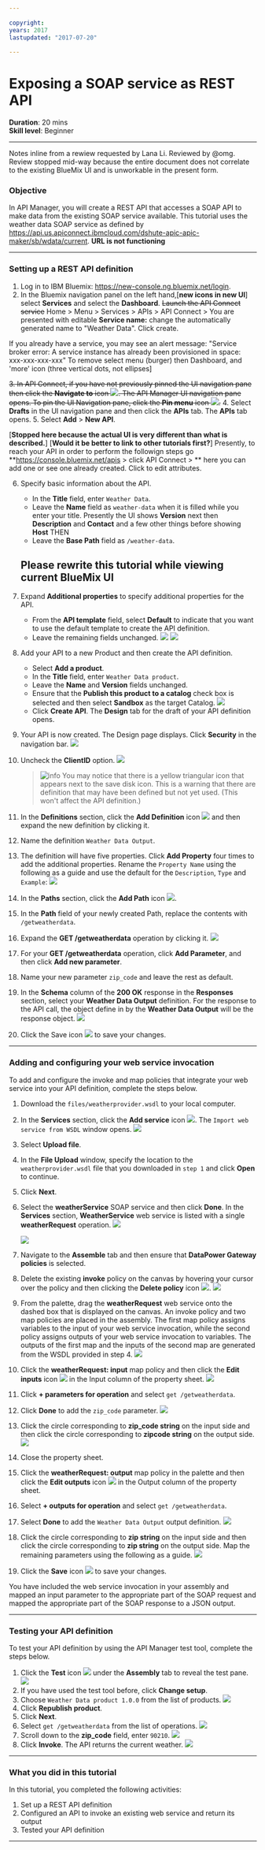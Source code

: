 ```yaml
---
 
copyright:
years: 2017
lastupdated: "2017-07-20"
 
---
```

# Exposing a SOAP service as REST API
**Duration**: 20 mins  
**Skill level**: Beginner  

---
Notes inline from a rewiew requested by Lana Li. Reviewed by @omg. Review stopped mid-way because the entire document does not correlate to the existing BlueMix UI and is unworkable in the present form.

### Objective
In API Manager, you will create a REST API that accesses a SOAP API to make data from the existing SOAP service available. This tutorial uses the weather data SOAP service as defined by https://api.us.apiconnect.ibmcloud.com/dshute-apic-apic-maker/sb/wdata/current. **URL is not functioning**

---
### Setting up a REST API definition
1. Log in to IBM Bluemix: https://new-console.ng.bluemix.net/login.
2. In the Bluemix navigation panel on the left hand,[**new icons in new UI**] select **Services** and select the **Dashboard**. ~~Launch the API Connect service~~ 
Home > Menu > Services > APIs > API Connect >
You are presented with editable **Service name:** change the automatically generated name to "Weather Data". Click create.

If you already have a service, you may see an alert message: "Service broker error: A service instance has already been provisioned in space: xxx-xxx-xxx-xxx" To remove select menu (burger) then Dashboard, and 'more' icon (three vertical dots, not ellipses] 

~~3. In API Connect, if you have not previously pinned the UI navigation pane then click the **Navigate to** icon ![](images/navigate-to.png). The API Manager UI navigation pane opens. To pin the UI Navigation pane, click the **Pin menu** icon ![](images/pinned.png).~~
4. Select **Drafts** in the UI navigation pane and then click the **APIs** tab. The **APIs** tab opens.
5. Select **Add** > **New API**.

[__Stopped here because the actual UI is very different than what is described.__]
[__Would it be better to link to other tutorials first?__]
Presently, to reach your API in order to perform the followign steps go **https://console.bluemix.net/apis > click API Connect > ** here you can add one or see one already created. Click to edit attributes. 

6. Specify basic information about the API.
	- In the **Title** field, enter ```Weather Data```.
	- Leave the **Name** field as ```weather-data``` when it is filled while you enter your title.
	Presently the UI shows **Version** next
	then **Description**
	and **Contact**
	and a few other things before showing
	**Host**
	THEN
	- Leave the **Base Path** field as ```/weather-data```.
	
	## Please rewrite this tutorial while viewing current BlueMix UI
	
7. Expand **Additional properties** to specify additional properties for the API.
	- From the **API template** field, select **Default** to indicate that you want to use the default template to create the API definition.
	- Leave the remaining fields unchanged.
	![](images/new-api-1.png)
	![](images/new-api-1b.png)
8. Add your API to a new Product and then create the API definition.
	- Select **Add a product**.
	- In the **Title** field, enter ```Weather Data product```.
	- Leave the **Name** and **Version** fields unchanged.
	- Ensure that the **Publish this product to a catalog** check box is selected and then select **Sandbox** as the target Catalog.
	![](images/new-api-2.png)
	- Click **Create API**. The **Design** tab for the draft of your API definition opens.
9. Your API is now created. The Design page displays. Click **Security** in the navigation bar.
![](images/api-security-1.png)
10. Uncheck the **ClientID** option.
![](images/api-security-2.png)
	>![info]
	>You may notice that there is a yellow triangular icon that appears next to the save disk icon.  This is a warning that there are definition that may have been defined but not yet used. (This won't affect the API definition.)
11. In the **Definitions** section, click the **Add Definition** icon ![](images/add-icon.png) and then expand the new definition by clicking it.
12. Name the definition ```Weather Data Output```.
13. The definition will have five properties. Click **Add Property** four times to add the additional properties. Rename the ```Property Name``` using the following as a guide and use the default for the ```Description```, ```Type``` and ```Example```:
	![](images/definition-new-1.png)
14. In the **Paths** section, click the **Add Path** icon ![](images/add-icon.png).
15. In the **Path** field of your newly created Path, replace the contents with ```/getweatherdata```.
16. Expand the **GET /getweatherdata** operation by clicking it.
	![](images/path-new-1.png)
17. For your **GET /getweatherdata** operation, click **Add Parameter**, and then click **Add new parameter**.
18. Name your new parameter ```zip_code``` and leave the rest as default.
19. In the **Schema** column of the **200 OK** response in the **Responses** section, select your **Weather Data Output** definition. For the response to the API call, the object define in by the **Weather Data Output** will be the response object.
	![](images/path-new-2.png)
20. Click the Save icon ![](images/save-icon.png) to save your changes.

---
### Adding and configuring your web service invocation
To add and configure the invoke and map policies that integrate your web service into your API definition, complete the steps below.
1. Download the ```files/weatherprovider.wsdl``` to your local computer.
2. In the **Services** section, click the **Add service** icon ![](images/add-icon.png). The ```Import web service from WSDL``` window opens.
	![](images/upload-file-1.png)
3. Select **Upload file**.
4. In the **File Upload** window, specify the location to the ```weatherprovider.wsdl``` file that you downloaded in ```step 1``` and click **Open** to continue.
5. Click **Next**.
6. Select the **weatherService** SOAP service and then click **Done**. In the **Services** section, **WeatherService** web service is listed with a single **weatherRequest** operation.
	![](images/upload-file-2.png)

	![](images/services-add-1.png)	
7. Navigate to the **Assemble** tab and then ensure that **DataPower Gateway policies** is selected.
8. Delete the existing **invoke** policy on the canvas by hovering your cursor over the policy and then clicking the **Delete policy** icon ![](images/delete-icon.png).
	![](images/delete-invoke-1.png)	
9. From the palette, drag the **weatherRequest** web service onto the dashed box that is displayed on the canvas. An invoke policy and two map policies are placed in the assembly. The first map policy assigns variables to the input of your web service invocation, while the second policy assigns outputs of your web service invocation to variables. The outputs of the first map and the inputs of the second map are generated from the WSDL provided in step 4.
	![](images/services-add-2.png)	
10. Click the **weatherRequest: input** map policy and then click the **Edit inputs** icon ![](images/edit-icon.png) in the Input column of the property sheet.
	![](images/services-add-3.png)	
11. Click **+ parameters for operation** and select ```get /getweatherdata```.
12. Click **Done** to add the ```zip_code``` parameter.
	![](images/webservice-input-1.png)
13. Click the circle corresponding to **zip_code string** on the input side and then click the circle corresponding to **zipcode string** on the output side.  
	![](images/webservice-input-2.png)
14. Close the property sheet.
15. Click the **weatherRequest: output** map policy in the palette and then click the **Edit outputs** icon ![](images/edit-icon.png) in the Output column of the property sheet.
16. Select **+ outputs for operation** and select ```get /getweatherdata```.
17. Select **Done** to add the ```Weather Data Output``` output definition.
	![](images/webservice-output-1.png)
18. Click the circle corresponding to **zip string** on the input side and then click the circle corresponding to **zip string** on the output side. Map the remaining parameters using the following as a guide.
	![](images/webservice-output-2.png)
19. Click the **Save** icon ![](images/save-icon.png) to save your changes.

You have included the web service invocation in your assembly and mapped an input parameter to the appropriate part of the SOAP request and mapped the appropriate part of the SOAP response to a JSON output.

---
### Testing your API definition
To test your API definition by using the API Manager test tool, complete the steps below.
1. Click the **Test** icon ![](images/test-icon.png) under the **Assembly** tab to reveal the test pane.
	![](images/test-pane-1.png)
2. If you have used the test tool before, click **Change setup**.
3. Choose ```Weather Data product 1.0.0``` from the list of products.
	![](images/choose-product-1.png)
3. Click **Republish product**.
5. Click **Next**.
6. Select ```get /getweatherdata``` from the list of operations.
	![](images/select-operation-1.png)
8. Scroll down to the **zip_code** field, enter ```90210```.
	![](images/test-api-1.png)
9. Click **Invoke**. The API returns the current weather.
	![](images/test-api-2.png)
---
### What you did in this tutorial
In this tutorial, you completed the following activities:
1. Set up a REST API definition
2. Configured an API to invoke an existing web service and return its output
3. Tested your API definition

---

[important]: ./images/important.png "Important!"
[info]: ./images/info.png "Information"
[troubleshooting]: ./images/troubleshooting.png "Troubleshooting" 
